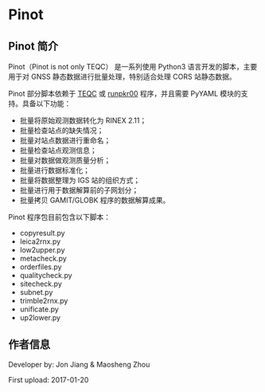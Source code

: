 # Pinot

## Pinot 简介

Pinot（Pinot is not only TEQC） 是一系列使用 Python3 语言开发的脚本，主要用于对 GNSS 静态数据进行批量处理，特别适合处理 CORS 站静态数据。

Pinot 部分脚本依赖于 [TEQC][1] 或 [runpkr00][2] 程序，并且需要 PyYAML 模块的支持。具备以下功能：

- 批量将原始观测数据转化为 RINEX 2.11；
- 批量检查站点的缺失情况；
- 批量对站点数据进行重命名；
- 批量检查站点观测信息；
- 批量对数据做观测质量分析；
- 批量进行数据标准化；
- 批量将数据整理为 IGS 站的组织方式；
- 批量进行用于数据解算前的子网划分；
- 批量拷贝 GAMIT/GLOBK 程序的数据解算成果。

Pinot 程序包目前包含以下脚本：

- copyresult.py
- leica2rnx.py
- low2upper.py
- metacheck.py
- orderfiles.py
- qualitycheck.py
- sitecheck.py
- subnet.py
- trimble2rnx.py
- unificate.py
- up2lower.py

## 作者信息

Developer by: Jon Jiang & Maosheng Zhou

First upload: 2017-01-20

[1]: https://www.unavco.org/software/data-processing/teqc/teqc.html
[2]: http://kb.unavco.org/kb/article/trimble-runpkr00-v5-40-latest-version-mac-osx-10-7-windows-xp-7-linux-solaris-744.html
[3]: http://www-gpsg.mit.edu/~simon/gtgk/